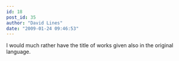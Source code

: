 ```yaml
---
id: 18
post_id: 35
author: "David Lines"
date: "2009-01-24 09:46:53"
---
```

I would much rather have the title of works given also in the original language.

